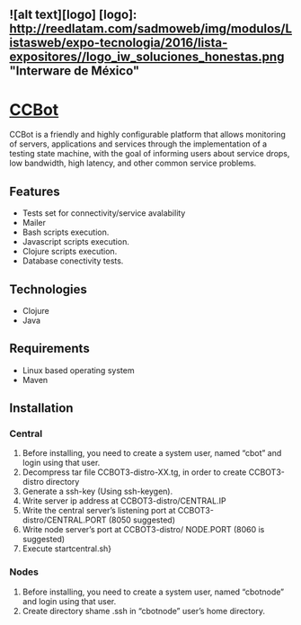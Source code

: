 ![alt text][logo]
[logo]: http://reedlatam.com/sadmoweb/img/modulos/Listasweb/expo-tecnologia/2016/lista-expositores//logo_iw_soluciones_honestas.png "Interware de México"
-----
# [CCBot](http://www.interware.com.mx)   

CCBot is a friendly and highly configurable platform that allows monitoring of servers, applications and services through the implementation of a testing state machine, with the goal of informing users about service drops, low bandwidth, high latency, and other common service problems.

## Features
* Tests set for connectivity/service avalability
* Mailer
* Bash scripts execution.
* Javascript scripts execution.
* Clojure scripts execution.
* Database conectivity tests.

## Technologies
 * Clojure
 * Java
 
## Requirements
 * Linux based operating system 
 * Maven

## Installation
### Central
1.	Before installing, you need to create a system user, named “cbot” and login using that user.
2.	Decompress tar file CCBOT3-distro-XX.tg, in order to create CCBOT3-distro directory
3.	Generate a ssh-key (Using ssh-keygen).
4.	Write server ip address at CCBOT3-distro/CENTRAL.IP
5.	Write the central server’s listening port at CCBOT3-distro/CENTRAL.PORT (8050 suggested)
6.	Write node server’s port at CCBOT3-distro/ NODE.PORT (8060 is suggested)
7.	Execute startcentral.sh}

### Nodes
1.	Before installing, you need to create a system user, named “cbotnode” and login using that user.
2.	Create directory shame .ssh in “cbotnode” user’s home directory.

